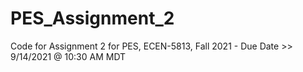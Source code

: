 # PES_Assignment_2
Code for Assignment 2 for PES, ECEN-5813, Fall 2021 - Due Date >> 9/14/2021 @ 10:30 AM MDT
